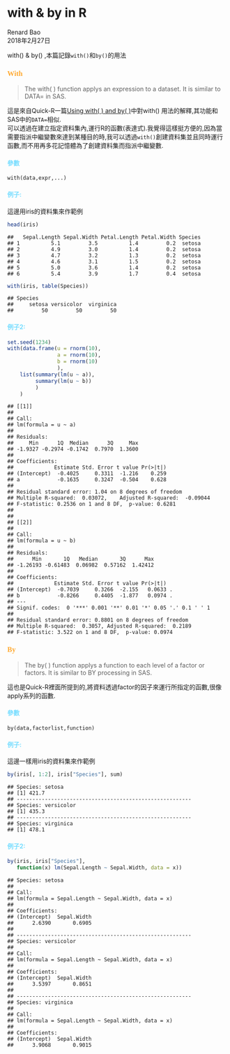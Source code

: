 # with & by in R
Renard Bao  
2018年2月27日  

with() & by() ,本篇記錄`with()`和`by()`的用法  

###   <font color=#FFAA33 face = "Palatino Linotype">With</font>

> The with( ) function applys an expression to a dataset. It is similar to DATA= in SAS.

這是來自Quick-R一篇[Using with( ) and by( )](https://www.statmethods.net/stats/withby.html)中對with()
用法的解釋,其功能和SAS中的`DATA=`相似.  
可以透過在建立指定資料集內,運行R的函數(表達式).我覺得這樣挺方便的,因為當需要指派中繼變數來達到某種目的時,我可以透過`with()`創建資料集並且同時運行函數,而不用再多花記憶體為了創建資料集而指派中繼變數.

####  **<font color=#77DDFF >參數</font>** 
`with(data,expr,...)`

####  **<font color=#77DDFF >例子:</font>**
這邊用iris的資料集來作範例


```r
head(iris)
```

```
##   Sepal.Length Sepal.Width Petal.Length Petal.Width Species
## 1          5.1         3.5          1.4         0.2  setosa
## 2          4.9         3.0          1.4         0.2  setosa
## 3          4.7         3.2          1.3         0.2  setosa
## 4          4.6         3.1          1.5         0.2  setosa
## 5          5.0         3.6          1.4         0.2  setosa
## 6          5.4         3.9          1.7         0.4  setosa
```

```r
with(iris, table(Species))
```

```
## Species
##     setosa versicolor  virginica 
##         50         50         50
```

####  **<font color=#77DDFF >例子2:</font>**

```r
set.seed(1234)
with(data.frame(u = rnorm(10),
                a = rnorm(10),
                b = rnorm(10)
                ),
    list(summary(lm(u ~ a)),
         summary(lm(u ~ b))
         )
    )
```

```
## [[1]]
## 
## Call:
## lm(formula = u ~ a)
## 
## Residuals:
##     Min      1Q  Median      3Q     Max 
## -1.9327 -0.2974 -0.1742  0.7970  1.3600 
## 
## Coefficients:
##             Estimate Std. Error t value Pr(>|t|)
## (Intercept)  -0.4025     0.3311  -1.216    0.259
## a            -0.1635     0.3247  -0.504    0.628
## 
## Residual standard error: 1.04 on 8 degrees of freedom
## Multiple R-squared:  0.03072,	Adjusted R-squared:  -0.09044 
## F-statistic: 0.2536 on 1 and 8 DF,  p-value: 0.6281
## 
## 
## [[2]]
## 
## Call:
## lm(formula = u ~ b)
## 
## Residuals:
##      Min       1Q   Median       3Q      Max 
## -1.26193 -0.61483  0.06982  0.57162  1.42412 
## 
## Coefficients:
##             Estimate Std. Error t value Pr(>|t|)  
## (Intercept)  -0.7039     0.3266  -2.155   0.0633 .
## b            -0.8266     0.4405  -1.877   0.0974 .
## ---
## Signif. codes:  0 '***' 0.001 '**' 0.01 '*' 0.05 '.' 0.1 ' ' 1
## 
## Residual standard error: 0.8801 on 8 degrees of freedom
## Multiple R-squared:  0.3057,	Adjusted R-squared:  0.2189 
## F-statistic: 3.522 on 1 and 8 DF,  p-value: 0.0974
```

###   <font color=#FFAA33 face = "Palatino Linotype">By</font>

> The by( ) function applys a function to each level of a factor or factors. It is similar to BY processing in SAS.

這也是Quick-R裡面所提到的,將資料透過factor的因子來運行所指定的函數,很像apply系列的函數.

####  **<font color=#77DDFF >參數</font>** 
`by(data,factorlist,function)`

####  **<font color=#77DDFF >例子:</font>**
這邊一樣用iris的資料集來作範例


```r
by(iris[, 1:2], iris["Species"], sum)
```

```
## Species: setosa
## [1] 421.7
## -------------------------------------------------------- 
## Species: versicolor
## [1] 435.3
## -------------------------------------------------------- 
## Species: virginica
## [1] 478.1
```
####  **<font color=#77DDFF >例子2:</font>**


```r
by(iris, iris["Species"],
   function(x) lm(Sepal.Length ~ Sepal.Width, data = x))
```

```
## Species: setosa
## 
## Call:
## lm(formula = Sepal.Length ~ Sepal.Width, data = x)
## 
## Coefficients:
## (Intercept)  Sepal.Width  
##      2.6390       0.6905  
## 
## -------------------------------------------------------- 
## Species: versicolor
## 
## Call:
## lm(formula = Sepal.Length ~ Sepal.Width, data = x)
## 
## Coefficients:
## (Intercept)  Sepal.Width  
##      3.5397       0.8651  
## 
## -------------------------------------------------------- 
## Species: virginica
## 
## Call:
## lm(formula = Sepal.Length ~ Sepal.Width, data = x)
## 
## Coefficients:
## (Intercept)  Sepal.Width  
##      3.9068       0.9015
```
